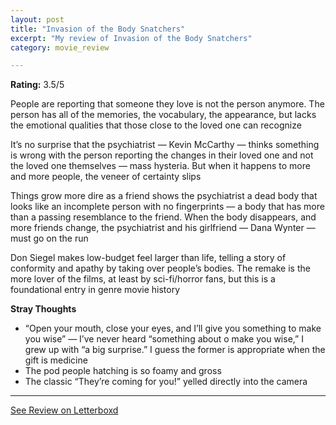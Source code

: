 ```yaml
---
layout: post
title: "Invasion of the Body Snatchers"
excerpt: "My review of Invasion of the Body Snatchers"
category: movie_review

---
```


**Rating:** 3.5/5

People are reporting that someone they love is not the person anymore. The person has all of the memories, the vocabulary, the appearance, but lacks the emotional qualities that those close to the loved one can recognize

It’s no surprise that the psychiatrist — Kevin McCarthy — thinks something is wrong with the person reporting the changes in their loved one and not the loved one themselves — mass hysteria. But when it happens to more and more people, the veneer of certainty slips

Things grow more dire as a friend shows the psychiatrist a dead body that looks like an incomplete person with no fingerprints — a body that has more than a passing resemblance to the friend. When the body disappears, and more friends change, the psychiatrist and his girlfriend — Dana Wynter — must go on the run

Don Siegel makes low-budget feel larger than life, telling a story of conformity and apathy by taking over people’s bodies. The remake is the more lover of the films, at least by sci-fi/horror fans, but this is a foundational entry in genre movie history

<b>Stray Thoughts</b>
* “Open your mouth, close your eyes, and I’ll give you something to make you wise” — I’ve never heard “something about o make you wise,” I grew up with “a big surprise.” I guess the former is appropriate when the gift is medicine
* The pod people hatching is so foamy and gross
* The classic “They’re coming for you!” yelled directly into the camera

<hr>

[See Review on Letterboxd](https://boxd.it/4jo5SN)
